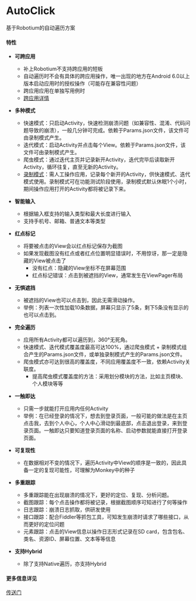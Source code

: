 # AutoClick
基于Robotium的自动遍历方案



#### 特性

- **可跨应用** 
  - 补上Robotium不支持跨应用的短板
  - 自动遍历时不会有具体的跨应用操作，唯一出现的地方在Android 6.0以上版本启动应用时的授权操作（可能存在兼容性问题）
  - 跨应用应用在单独写用例时
  - [跨应用详情](https://testerhome.com/topics/7273)
- **多种模式** 
  - 快速模式：只启动Activity，快速检测崩溃问题（如兼容性、混淆、代码问题导致的崩溃），一般几分钟可完成。依赖于Params.json文件，该文件可由录制模式产生。
  - 迭代模式：启动Activity并点击每个View。依赖于Params.json文件，该文件可由录制模式产生。
  - 爬虫模式：通过迭代主页并记录新开Activity，迭代完毕后读取新开Activity，循环往复，直至无新的Activity。
  - [录制模式](https://testerhome.com/topics/7298)：需人工操作应用，记录每个新开的Activity，供快速模式、迭代模式使用。录制模式可在功能测试阶段使用，录制模式默认休眠1个小时，期间操作应用打开的Activity都将被记录下来。
- **智能输入** 
  - 根据输入框支持的输入类型和最大长度进行输入
  - 支持手机号、邮箱、普通文本等类型
- **红点标记** 
  - 将要被点击的View会以红点标记保存为截图
  - 如果发现截图没有红点或者红点位置明显错误时，不用惊讶，那一定是隐藏的View被点击了
    - 没有红点：隐藏的View坐标不在屏幕范围
    - 红点标记错误：点击到被遮挡的View，通常发生在ViewPager布局
- **无惧遮挡** 
  - 被遮挡的View也可以点击到，因此无需滑动操作。
  - 举例：列表一次性加载10条数据，屏幕只显示了5条，剩下5条没有显示的也可以点击到。
- **完全遍历** 
  - 应用所有Activity都可以遍历到，360°无死角。
  - 快速模式、迭代模式覆盖度最高可达100%，通过爬虫模式 + 录制模式组合产生的Params.json文件，或单独录制模式产生的Params.json文件。
  - 爬虫模式亦可达到很高的覆盖度，不同应用覆盖度不一致，依赖Activity关联度。
    - 提高爬虫模式覆盖度的方法：采用划分模块的方法，比如主页模块、个人模块等等
- **一触即达** 
  - 只需一步就能打开应用内任何Activity
  - 举例：在已经登录的情况下，想去到登录页面，一般可能的做法是在主页点击我，去到个人中心，个人中心滑动到最底部，点击退出登录，来到登录页面。一触即达只要知道登录页面的名称、启动参数就能直接打开登录页面。
- **可复现性** 
  - 在数据相对不变的情况下，遍历Activity中View的顺序是一致的，因此具备一定的复现可能性，可理解为Monkey中的种子
- **多重跟踪** 
  - 多重跟踪能在出现崩溃的情况下，更好的定位、复现、分析问题。
  - 截图跟踪：每个点击操作都将被记录，根据截图顺序可知进行了何等操作
  - 日志跟踪：崩溃日志抓取，供研发使用
  - 接口跟踪：配合Fiddler等抓包工具，可知发生崩溃时请求了哪些接口，从而更好的定位问题
  - 元素跟踪：点击的View信息以操作日志形式记录在SD card，包含包名、类名、资源ID、屏幕位置、文本等等信息


- **支持Hybrid** 
  - 除了支持Native遍历，亦支持Hybrid



#### 更多信息详见

[传送门](https://testerhome.com/topics/7413)